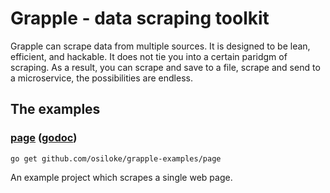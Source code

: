 # Grapple - data scraping toolkit

Grapple can scrape data from multiple sources. It is designed to be lean, efficient, and hackable. It does not tie you into a certain paridgm of scraping. As a result, you can scrape and save to a file, scrape and send to a microservice, the possibilities are endless. 

## The examples

### [page](page/) ([godoc](//godoc.org/github.com/grapple-examples/[page])) 

    go get github.com/osiloke/grapple-examples/page

An example project which scrapes a single web page. 